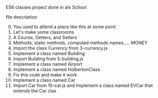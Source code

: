  ES6 classes project done in alx School
 
 file description
 
 0. You used to attend a place like this at some point
 1. Let's make some classrooms
 2.  A Course, Getters, and Setters
 3.  Methods, static methods, computed methods names..... MONEY
 4.  Import the class Currency from 3-currency.js
 5.  Implement a class named Building
 6.  Import Building from 5-building.js
 7.  Implement a class named Airport
 8.  Implement a class named HolbertonClass
 9.  Fix this code and make it work.
 10.  Implement a class named Car
 100. Import Car from 10-car.js and Implement a class named EVCar that extends the Car clas
